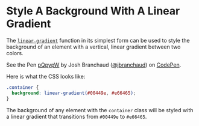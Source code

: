 # Style A Background With A Linear Gradient

The
[`linear-gradient`](https://developer.mozilla.org/en-US/docs/Web/CSS/linear-gradient)
function in its simplest form can be used to style the background of an
element with a vertical, linear gradient between two colors.

<p data-height="251" data-theme-id="0" data-slug-hash="pQpypW"
data-default-tab="result" data-user="jbranchaud" data-pen-title="pQpypW"
class="codepen">See the Pen <a
href="https://codepen.io/jbranchaud/pen/pQpypW/">pQpypW</a> by Josh
Branchaud (<a href="https://codepen.io/jbranchaud">@jbranchaud</a>) on <a
href="https://codepen.io">CodePen</a>.</p>
<script async src="https://static.codepen.io/assets/embed/ei.js"></script>

Here is what the CSS looks like:

```css
.container {
  background: linear-gradient(#00449e, #e66465);
}
```

The background of any element with the `container` class will be styled with
a linear gradient that transitions from `#00449e` to `#e66465`.
